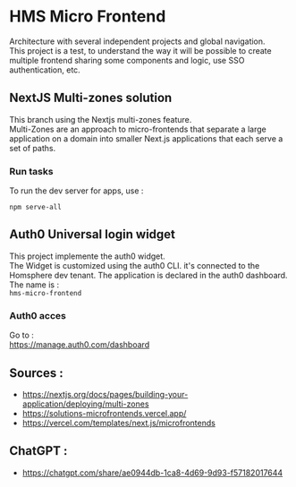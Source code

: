# HMS Micro Frontend

Architecture with several independent projects and global navigation.  
This project is a test, to understand the way it will be possible to create multiple frontend sharing some components and logic, use SSO authentication, etc.

## NextJS Multi-zones solution

This branch using the Nextjs multi-zones feature.  
Multi-Zones are an approach to micro-frontends that separate a large application on a domain into smaller Next.js applications that each serve a set of paths.

### Run tasks

To run the dev server for apps, use :

```
npm serve-all
```

## Auth0 Universal login widget

This project implemente the auth0 widget.  
The Widget is customized using the auth0 CLI. it's connected to the Homsphere dev tenant.
The application is declared in the auth0 dashboard. The name is :  
 `hms-micro-frontend`

### Auth0 acces

Go to :  
https://manage.auth0.com/dashboard

## Sources :

- https://nextjs.org/docs/pages/building-your-application/deploying/multi-zones
- https://solutions-microfrontends.vercel.app/
- https://vercel.com/templates/next.js/microfrontends

## ChatGPT :

- https://chatgpt.com/share/ae0944db-1ca8-4d69-9d93-f57182017644

